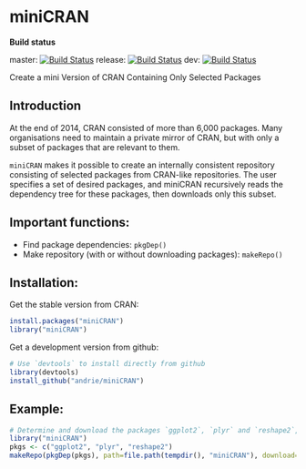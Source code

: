 miniCRAN
========

**Build status**

master: 
[![Build Status](https://travis-ci.org/RevolutionAnalytics/miniCRAN.svg?branch=master)](https://travis-ci.org/andrie/miniCRAN)
release:
[![Build Status](https://travis-ci.org/RevolutionAnalytics/miniCRAN.svg?branch=release)](https://travis-ci.org/andrie/miniCRAN)
dev: [![Build Status](https://travis-ci.org/RevolutionAnalytics/miniCRAN.svg?branch=dev)](https://travis-ci.org/andrie/miniCRAN)




Create a mini Version of CRAN Containing Only Selected Packages

## Introduction

At the end of 2014, CRAN consisted of more than 6,000 packages.  Many organisations need to maintain a private mirror of CRAN, but with only a subset of packages that are relevant to them.

`miniCRAN` makes it possible to create an internally consistent repository consisting of selected packages from CRAN-like repositories.  The user specifies a set of desired packages, and miniCRAN recursively reads the dependency tree for these packages, then downloads only this subset.  

## Important functions:

* Find package dependencies: `pkgDep()`
* Make repository (with or without downloading packages): `makeRepo()`


## Installation:

Get the stable version from CRAN:

```r
install.packages("miniCRAN")
library("miniCRAN")
```


Get a development version from github:

```r
# Use `devtools` to install directly from github
library(devtools)
install_github("andrie/miniCRAN")
```
    
## Example:

```r
# Determine and download the packages `ggplot2`, `plyr` and `reshape2`, including their dependencies:
library("miniCRAN")
pkgs <- c("ggplot2", "plyr", "reshape2")
makeRepo(pkgDep(pkgs), path=file.path(tempdir(), "miniCRAN"), download=TRUE)
```
